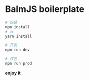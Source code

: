 # BalmJS boilerplate

```sh
# 安装
npm install
# or
yarn install

# 开发
npm run dev

# 打包
npm run prod
```

__enjoy it__
